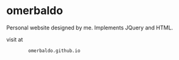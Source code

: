 # omerbaldo
Personal website designed by me. Implements JQuery and HTML. 

visit at 

            omerbaldo.github.io
